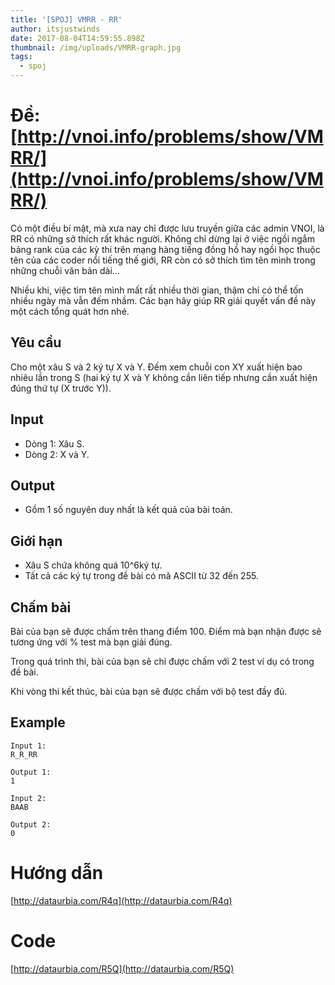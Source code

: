 ```yaml
---
title: '[SPOJ] VMRR - RR'
author: itsjustwinds
date: 2017-08-04T14:59:55.898Z
thumbnail: /img/uploads/VMRR-graph.jpg
tags:
  - spoj
---
```

# Đề: [http://vnoi.info/problems/show/VMRR/](http://vnoi.info/problems/show/VMRR/)

Có một điều bí mật, mà xưa nay chỉ được lưu truyền giữa các admin VNOI, là RR có những sở thích rất khác người. Không chỉ dừng lại ở việc ngồi ngắm bảng rank của các kỳ thi trên mạng hàng tiếng đồng hồ hay ngồi học thuộc tên của các coder nổi tiếng thế giới, RR còn có sở thích tìm tên mình trong những chuỗi văn bản dài...

Nhiều khi, việc tìm tên mình mất rất nhiều thời gian, thậm chí có thể tốn nhiều ngày mà vẫn đếm nhầm. Các bạn hãy giúp RR giải quyết vấn đề này một cách tổng quát hơn nhé.

## Yêu cầu

Cho một xâu S và 2 ký tự X và Y. Đếm xem chuỗi con XY xuất hiện bao nhiêu lần trong S \(hai ký tự X và Y không cần liên tiếp nhưng cần xuất hiện đúng thứ tự \(X trước Y\)\).

## Input

* Dòng 1: Xâu S.
* Dòng 2: X và Y.

## Output

* Gồm 1 số nguyên duy nhất là kết quả của bài toán.

## Giới hạn

* Xâu S chứa không quá 10^6ký tự.
* Tất cả các ký tự trong đề bài có mã ASCII từ 32 đến 255.

## Chấm bài

Bài của bạn sẽ được chấm trên thang điểm 100. Điểm mà bạn nhận được sẽ tương ứng với % test mà bạn giải đúng.

Trong quá trình thi, bài của bạn sẽ chỉ được chấm với 2 test ví dụ có trong đề bài.

Khi vòng thi kết thúc, bài của bạn sẽ được chấm với bộ test đầy đủ.

## Example

```
Input 1:
R_R_RR

Output 1:
1
```

```
Input 2:
BAAB

Output 2:
0
```

# Hướng dẫn

[http://dataurbia.com/R4q](http://dataurbia.com/R4q)

# Code

[http://dataurbia.com/R5Q](http://dataurbia.com/R5Q)

